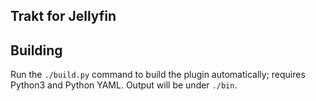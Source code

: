 ## Trakt for Jellyfin

## Building

Run the `./build.py` command to build the plugin automatically; requires Python3 and Python YAML. Output will be under `./bin`.
